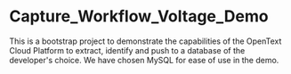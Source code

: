 # Capture_Workflow_Voltage_Demo
This is a bootstrap project to demonstrate the capabilities of the OpenText Cloud Platform to extract, identify and push to a database of the developer's choice. We have chosen MySQL for ease of use in the demo.
